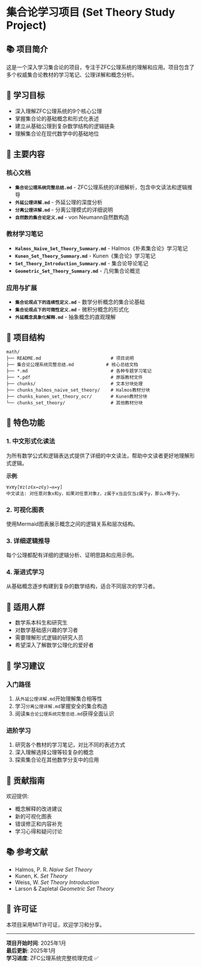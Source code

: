 # 集合论学习项目 (Set Theory Study Project)

## 📚 项目简介

这是一个深入学习集合论的项目，专注于ZFC公理系统的理解和应用。项目包含了多个权威集合论教材的学习笔记、公理详解和概念分析。

## 🎯 学习目标

- 深入理解ZFC公理系统的9个核心公理
- 掌握集合论的基础概念和形式化表述
- 建立从基础公理到复杂数学结构的逻辑链条
- 理解集合论在现代数学中的基础地位

## 📖 主要内容

### 核心文档
- **`集合论公理系统完整总结.md`** - ZFC公理系统的详细解析，包含中文读法和逻辑推导
- **`外延公理详解.md`** - 外延公理的深度分析
- **`分离公理详解.md`** - 分离公理模式的详细说明
- **`自然数的集合论定义.md`** - von Neumann自然数构造

### 教材学习笔记
- **`Halmos_Naive_Set_Theory_Summary.md`** - Halmos《朴素集合论》学习笔记
- **`Kunen_Set_Theory_Summary.md`** - Kunen《集合论》学习笔记
- **`Set_Theory_Introduction_Summary.md`** - 集合论导论笔记
- **`Geometric_Set_Theory_Summary.md`** - 几何集合论概览

### 应用与扩展
- **`集合论观点下的连续性定义.md`** - 数学分析概念的集合论基础
- **`集合论观点下的可微性定义.md`** - 微积分概念的形式化
- **`外延概念具象化解释.md`** - 抽象概念的直观理解

## 🔧 项目结构

```
math/
├── README.md                          # 项目说明
├── 集合论公理系统完整总结.md            # 核心总结文档
├── *.md                               # 各种专题学习笔记
├── *.pdf                              # 原版教材文件
├── chunks/                            # 文本分块处理
├── chunks_halmos_naive_set_theory/    # Halmos教材分块
├── chunks_kunen_set_theory_ocr/       # Kunen教材分块
└── chunks_set_theory/                 # 其他教材分块
```

## 🌟 特色功能

### 1. 中文形式化读法
为所有数学公式和逻辑表达式提供了详细的中文读法，帮助中文读者更好地理解形式逻辑。

**示例**:
```
∀x∀y[∀z(z∈x↔z∈y)→x=y]
中文读法: 对任意对象x和y，如果对任意对象z，z属于x当且仅当z属于y，那么x等于y。
```

### 2. 可视化图表
使用Mermaid图表展示概念之间的逻辑关系和层次结构。

### 3. 详细逻辑推导
每个公理都配有详细的逻辑分析、证明思路和应用示例。

### 4. 渐进式学习
从基础概念逐步构建到复杂的数学结构，适合不同层次的学习者。

## 🎯 适用人群

- 数学系本科生和研究生
- 对数学基础感兴趣的学习者
- 需要理解形式逻辑的研究人员
- 希望深入了解数学公理化的爱好者

## 📝 学习建议

### 入门路径
1. 从`外延公理详解.md`开始理解集合相等性
2. 学习`分离公理详解.md`掌握安全的集合构造
3. 阅读`集合论公理系统完整总结.md`获得全面认识

### 进阶学习
1. 研究各个教材的学习笔记，对比不同的表述方式
2. 深入理解选择公理等较复杂的概念
3. 探索集合论在其他数学分支中的应用

## 🤝 贡献指南

欢迎提供:
- 概念解释的改进建议
- 新的可视化图表
- 错误修正和内容补充
- 学习心得和疑问讨论

## 📚 参考文献

- Halmos, P. R. *Naive Set Theory*
- Kunen, K. *Set Theory*
- Weiss, W. *Set Theory Introduction*
- Larson & Zapletal *Geometric Set Theory*

## 📄 许可证

本项目采用MIT许可证，欢迎学习和分享。

---

**项目开始时间**: 2025年1月  
**最后更新**: 2025年1月  
**学习进度**: ZFC公理系统完整梳理完成 ✅ 